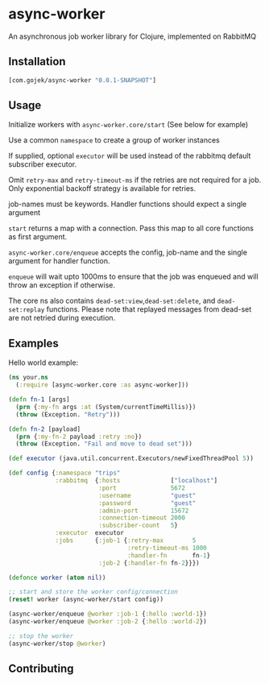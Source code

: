 # async-worker

An asynchronous job worker library for Clojure, implemented on RabbitMQ

## Installation

```clojure
[com.gojek/async-worker "0.0.1-SNAPSHOT"]
```

## Usage

Initialize workers with `async-worker.core/start`
(See below for example)

Use a common `namespace` to create a group of worker instances

If supplied, optional `executor` will be used instead of the rabbitmq default subscriber executor.

Omit `retry-max` and `retry-timeout-ms` if the retries are not required for a job.
Only exponential backoff strategy is available for retries.

job-names must be keywords. Handler functions should expect a single argument

`start` returns a map with a connection. Pass this map to all core functions as first argument.

`async-worker.core/enqueue` accepts the config, job-name and the single argument for handler function.

`enqueue` will wait upto 1000ms to ensure that the job was enqueued and will throw an exception if otherwise.

The core ns also contains `dead-set:view`,`dead-set:delete`, and `dead-set:replay` functions. Please note that replayed messages from dead-set are not retried during execution.

## Examples

Hello world example:

``` clojure
(ns your.ns
  (:require [async-worker.core :as async-worker]))

(defn fn-1 [args]
  (prn {:my-fn args :at (System/currentTimeMillis)})
  (throw (Exception. "Retry")))

(defn fn-2 [payload]
  (prn {:my-fn-2 payload :retry :no})
  (throw (Exception. "Fail and move to dead set")))

(def executor (java.util.concurrent.Executors/newFixedThreadPool 5))

(def config {:namespace "trips"
             :rabbitmq  {:hosts              ["localhost"]
                         :port               5672
                         :username           "guest"
                         :password           "guest"
                         :admin-port         15672
                         :connection-timeout 2000
                         :subscriber-count   5}
             :executor  executor
             :jobs      {:job-1 {:retry-max        5
                                 :retry-timeout-ms 1000
                                 :handler-fn       fn-1}
                         :job-2 {:handler-fn fn-2}}})

(defonce worker (atom nil))

;; start and store the worker config/connection
(reset! worker (async-worker/start config))

(async-worker/enqueue @worker :job-1 {:hello :world-1})
(async-worker/enqueue @worker :job-2 {:hello :world-2})

;; stop the worker
(async-worker/stop @worker)
```

## Contributing
